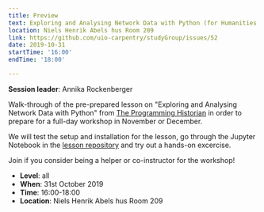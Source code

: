 ```yaml
---
title: Preview
text: Exploring and Analysing Network Data with Python (for Humanities Researchers)
location: Niels Henrik Abels hus Room 209
link: https://github.com/uio-carpentry/studyGroup/issues/52
date: 2019-10-31
startTime: '16:00'
endTime: '18:00'

---
```


**Session leader**: Annika Rockenberger

Walk-through of the pre-prepared lesson on "Exploring and Analysing Network Data with Python"
from [The Programming Historian](https://programminghistorian.org/en/lessons/exploring-and-analyzing-network-data-with-python) 
in order to prepare for a full-day workshop in November or December.

We will test the setup and installation for the lesson, go through the Jupyter Notebook in the
[lesson repository](https://github.com/arockenberger/network_analysis_lesson) and try out a hands-on excercise.

Join if you consider being a helper or co-instructor for the workshop!

- **Level**: all
- **When**: 31st October 2019
- **Time**: 16:00-18:00
- **Location**:  Niels Henrik Abels hus Room 209
